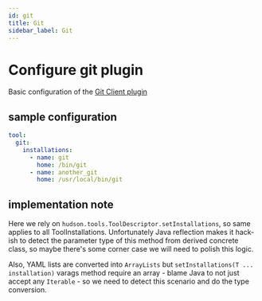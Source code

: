 ```yaml
---
id: git
title: Git
sidebar_label: Git
---
```


# Configure git plugin

Basic configuration of the [Git Client plugin](https://plugins.jenkins.io/git-client)

## sample configuration

```yaml
tool:
  git:
    installations:
      - name: git
        home: /bin/git
      - name: another_git
        home: /usr/local/bin/git
```

## implementation note

Here we rely on `hudson.tools.ToolDescriptor.setInstallations`, so same applies to all ToolInstallations.
Unfortunately Java reflection makes it hack-ish to detect the parameter type of this method from derived concrete
class, so maybe there's some corner case we will need to polish this logic.

Also, YAML lists are converted into `ArrayLists` but `setInstallations(T ... installation)` varags method require
an array - blame Java to not just accept any `Iterable` - so we need to detect this scenario and do the type
conversion.
